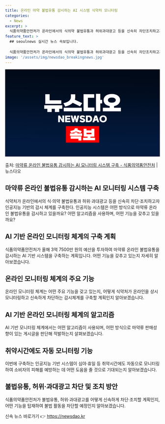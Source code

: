 ```yaml
---
title: 온라인 마약 불법유통 감시하는 AI 시스템 식약처 모니터링
categories:
  - News
excerpt: >
  식품의약품안전처가 온라인에서의 식의약 불법유통과 허위과대광고 등을 신속히 차단조치하고자 인공지능 기반의 감시…
feature_text: >
  ## seoulnews 실시간 뉴스 속보입니다.

  식품의약품안전처가 온라인에서의 식의약 불법유통과 허위과대광고 등을 신속히 차단조치하고자 인공지능 기반의 감시…
image: '/assets/img/newsdao_breakingnews.jpg'
---
```


![뉴스다오 속보](/assets/img/newsdao_breakingnews.jpg)

<p>출처: <a href="https://newsdao.kr/2981" rel="dofollow">마약류 온라인 불법유통 감시하는 AI 모니터링 시스템 구축 - 식품의약품안전처</a> | 뉴스다오</p>

<h2 data-ke-size="size26">마약류 온라인 불법유통 감시하는 AI 모니터링 시스템 구축</h2>
<p data-ke-size="size16">식약처가 온라인에서의 식·의약 불법유통과 허위·과대광고 등을 신속히 차단·조치하고자 인공지능 기반의 감시 체계를 구축한다. 인공지능 시스템은 어떤 방식으로 마약류 온라인 불법유통을 감시하고 있을까요? 어떤 알고리즘을 사용하며, 어떤 기능을 갖추고 있을까요?</p>

<h2 data-ke-size="size26">AI 기반 온라인 모니터링 체계의 구축 계획</h2>
<p data-ke-size="size16">식품의약품안전처가 올해 3억 7500만 원의 예산을 투자하여 마약류 온라인 불법유통을 감시하는 AI 기반 시스템을 구축하는 계획입니다. 어떤 기능을 갖추고 있는지 자세히 알아보겠습니다.</p>

<h2 data-ke-size="size26">온라인 모니터링 체계의 주요 기능</h2>
<p data-ke-size="size16">온라인 모니터링 체계는 어떤 주요 기능을 갖고 있는지, 어떻게 식약처가 온라인을 상시 모니터링하고 신속하게 차단하는 감시체계를 구축할 계획인지 알아보겠습니다.</p>

<h2 data-ke-size="size26">AI 기반 온라인 모니터링 체계의 알고리즘</h2>
<p data-ke-size="size16">AI 기반 모니터링 체계에서는 어떤 알고리즘이 사용되며, 어떤 방식으로 마약류 판매성향이 있는 게시글을 판단해 적발하는지 살펴보겠습니다.</p>

<h2 data-ke-size="size26">취약시간에도 자동 모니터링 기능</h2>
<p data-ke-size="size16">이번에 구축하는 인공지능 기반 시스템이 심야·휴일 등 취약시간에도 자동으로 모니터링하여 소비자의 피해를 예방하는 데 어떤 도움을 줄 것으로 기대되는지 알아보겠습니다.</p>

<h2 data-ke-size="size26">불법유통, 허위·과대광고 차단 및 조치 방안</h2>
<p data-ke-size="size16">식품의약품안전처가 불법유통, 허위·과대광고를 어떻게 신속하게 차단·조치할 계획인지, 어떤 기능을 탑재하여 불법 활동을 차단할 예정인지 알아보겠습니다.</p> 

신속 뉴스 바로가기 👉 <a href="https://newsdao.kr" rel="dofollow">https://newsdao.kr</a>


